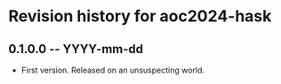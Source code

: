 # Revision history for aoc2024-hask

## 0.1.0.0 -- YYYY-mm-dd

* First version. Released on an unsuspecting world.
